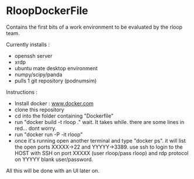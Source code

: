 # RloopDockerFile

Contains the first bits of a work environment to be evaluated by the rloop team.

Currently installs :
- openssh server
- xrdp
- ubuntu mate desktop environment
- numpy/scipy/panda
- pulls 1 git repository (podnumsim)

Instructions :

- Install docker : www.docker.com
- clone this repository
- cd into the folder containing "Dockerfile"
- run "docker build -t rloop ." wait. It takes while. there are some lines in red... dont worry.
- run "docker run -P -it rloop"
- once it's running open another terminal and type "docker ps". it will list the open ports XXXXX->22 and YYYYY->3389. use ssh to login to the HOST with SSH on port XXXXX (user rloop/pass rloop) and rdp protocol on YYYYY blank user/password.

All this will be done with an UI later on.

